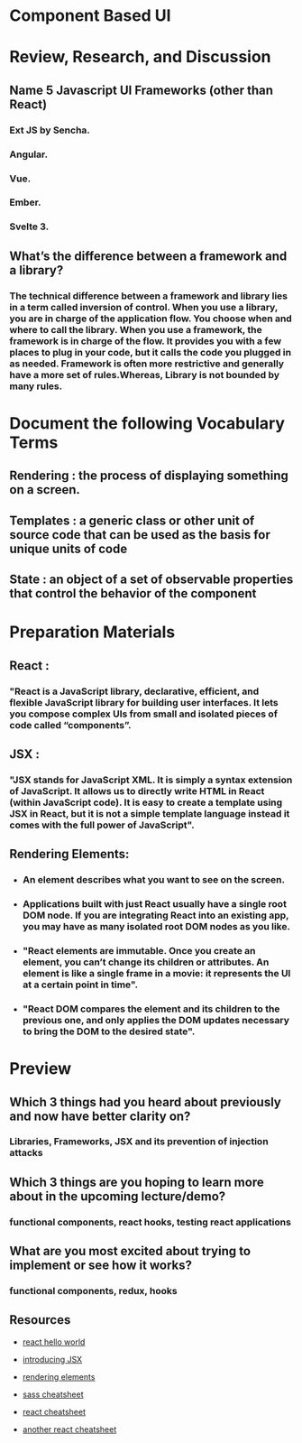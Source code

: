 # Component Based UI

# Review, Research, and Discussion

## Name 5 Javascript UI Frameworks (other than React)

### Ext JS by Sencha.
### Angular.
### Vue.
### Ember.
### Svelte 3.

## What’s the difference between a framework and a library?

### The technical difference between a framework and library lies in a term called inversion of control. When you use a library, you are in charge of the application flow. You choose when and where to call the library. When you use a framework, the framework is in charge of the flow. It provides you with a few places to plug in your code, but it calls the code you plugged in as needed. Framework is often more restrictive and generally have a more set of rules.Whereas, Library is not bounded by many rules.

# Document the following Vocabulary Terms

## Rendering : the process of displaying something on a screen.

## Templates : a generic class or other unit of source code that can be used as the basis for unique units of code

## State : an object of a set of observable properties that control the behavior of the component


# Preparation Materials

## React :

### "React is a JavaScript library, declarative, efficient, and flexible JavaScript library for building user interfaces. It lets you compose complex UIs from small and isolated pieces of code called “components”.

## JSX :

### "JSX stands for JavaScript XML. It is simply a syntax extension of JavaScript. It allows us to directly write HTML in React (within JavaScript code). It is easy to create a template using JSX in React, but it is not a simple template language instead it comes with the full power of JavaScript".

## Rendering Elements:

* ### An element describes what you want to see on the screen.

* ### Applications built with just React usually have a single root DOM node. If you are integrating React into an existing app, you may have as many isolated root DOM nodes as you like.

* ### "React elements are immutable. Once you create an element, you can’t change its children or attributes. An element is like a single frame in a movie: it represents the UI at a certain point in time".

* ### "React DOM compares the element and its children to the previous one, and only applies the DOM updates necessary to bring the DOM to the desired state".

# Preview

## Which 3 things had you heard about previously and now have better clarity on?

### Libraries, Frameworks, JSX and its prevention of injection attacks

## Which 3 things are you hoping to learn more about in the upcoming lecture/demo?

### functional components, react hooks, testing react applications

## What are you most excited about trying to implement or see how it works?

### functional components, redux, hooks

## Resources

* [react hello world](https://facebook.github.io/react/docs/hello-world.html)

* [introducing JSX](https://facebook.github.io/react/docs/introducing-jsx.html)

* [rendering elements](https://facebook.github.io/react/docs/rendering-elements.html)

* [sass cheatsheet](https://devhints.io/sass)

* [react cheatsheet](https://devhints.io/react)

* [another react cheatsheet](https://reactcheatsheet.com/)